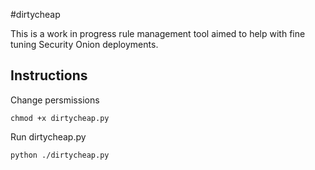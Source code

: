 #dirtycheap

This is a work in progress rule management tool aimed to help with fine tuning Security Onion deployments.

## Instructions
Change persmissions

`chmod +x dirtycheap.py`

Run dirtycheap.py

`python ./dirtycheap.py`
